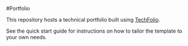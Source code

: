 #Portfolio

This repository hosts a technical portfolio built using [TechFolio](http://techfolios.github.io). 

See the quick start guide for instructions on how to tailor the template to your own needs.



